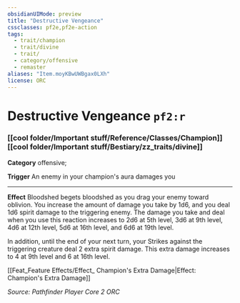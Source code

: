 ```yaml
---
obsidianUIMode: preview
title: "Destructive Vengeance"
cssclasses: pf2e,pf2e-action
tags:
  - trait/champion
  - trait/divine
  - trait/
  - category/offensive
  - remaster
aliases: "Item.moyKBwUWBgax0LXh"
license: ORC
---
```

# Destructive Vengeance `pf2:r`

### [[cool folder/Important stuff/Reference/Classes/Champion]][[cool folder/Important stuff/Bestiary/zz_traits/divine]]

**Category** offensive; 




**Trigger** An enemy in your champion's aura damages you

* * *

**Effect** Bloodshed begets bloodshed as you drag your enemy toward oblivion. You increase the amount of damage you take by 1d6, and you deal 1d6 spirit damage to the triggering enemy. The damage you take and deal when you use this reaction increases to 2d6 at 5th level, 3d6 at 9th level, 4d6 at 12th level, 5d6 at 16th level, and 6d6 at 19th level.

In addition, until the end of your next turn, your Strikes against the triggering creature deal 2 extra spirit damage. This extra damage increases to 4 at 9th level and 6 at 16th level.

[[Feat_Feature Effects/Effect_ Champion's Extra Damage|Effect: Champion's Extra Damage]]

*Source: Pathfinder Player Core 2*
*ORC*